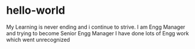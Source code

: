 # hello-world
My Learning is never ending and i continue to strive.
I am Engg Manager and trying to become Senior Engg Manager
I have done lots of Engg work which went unrecognized
